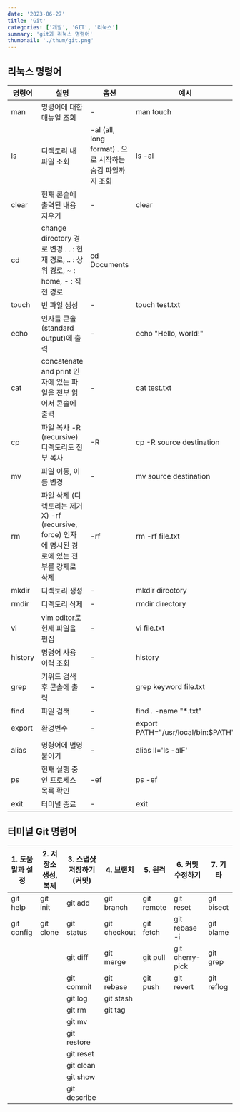 ```yaml
---
date: '2023-06-27'
title: 'Git'
categories: ['개발', 'GIT', '리눅스']
summary: 'git과 리눅스 명령어'
thumbnail: './thum/git.png'
---
```


## 리눅스 명령어

| 명령어 | 설명 | 옵션 | 예시 |
| --- | --- | --- | --- |
| man | 명령어에 대한 매뉴얼 조회 | - | man touch |
| ls | 디렉토리 내 파일 조회 | -al (all, long format) . 으로 시작하는 숨김 파일까지 조회 | ls -al |
| clear | 현재 콘솔에 출력된 내용 지우기 | - | clear |
| cd | change directory 경로 변경 . . : 현재 경로, .. : 상위 경로, ~ : home, - : 직전 경로 | cd Documents |  |
| touch | 빈 파일 생성 | - | touch test.txt |
| echo | 인자를 콘솔(standard output)에 출력 | - | echo "Hello, world!" |
| cat | concatenate and print 인자에 있는 파일을 전부 읽어서 콘솔에 출력 | - | cat test.txt |
| cp | 파일 복사 -R (recursive) 디렉토리도 전부 복사 | -R | cp -R source destination |
| mv | 파일 이동, 이름 변경 | - | mv source destination |
| rm | 파일 삭제 (디렉토리는 제거 X) -rf (recursive, force) 인자에 명시된 경로에 있는 전부를 강제로 삭제 | -rf | rm -rf file.txt |
| mkdir | 디렉토리 생성 | - | mkdir directory |
| rmdir | 디렉토리 삭제 | - | rmdir directory |
| vi | vim editor로 현재 파일을 편집 | - | vi file.txt |
| history | 명령어 사용 이력 조회 | - | history |
| grep | 키워드 검색 후 콘솔에 출력 | - | grep keyword file.txt |
| find | 파일 검색 | - | find . -name "*.txt" |
| export | 환경변수 | - | export PATH="/usr/local/bin:$PATH" |
| alias | 명령어에 별명 붙이기 | - | alias ll='ls -alF' |
| ps | 현재 실행 중인 프로세스 목록 확인 | -ef | ps -ef |
| exit | 터미널 종료 | - | exit |


## 터미널 Git 명령어

| 1. 도움말과 설정 | 2. 저장소 생성, 복제 | 3. 스냅샷 저장하기(커밋) | 4. 브랜치 | 5. 원격 | 6. 커밋 수정하기 | 7. 기타 |
| --- | --- | --- | --- | --- | --- | --- |
| git help | git init | git add | git branch | git remote | git reset | git bisect |
| git config | git clone | git status | git checkout | git fetch | git rebase -i | git blame |
|  |  | git diff | git merge | git pull | git cherry-pick | git grep |
|  |  | git commit | git rebase | git push | git revert | git reflog |
|  |  | git log | git stash |  |  |  |
|  |  | git rm | git tag |  |  |  |
|  |  | git mv |  |  |  |  |
|  |  | git restore |  |  |  |  |
|  |  | git reset |  |  |  |  |
|  |  | git clean |  |  |  |  |
|  |  | git show |  |  |  |  |
|  |  | git describe |  |  |  |  |